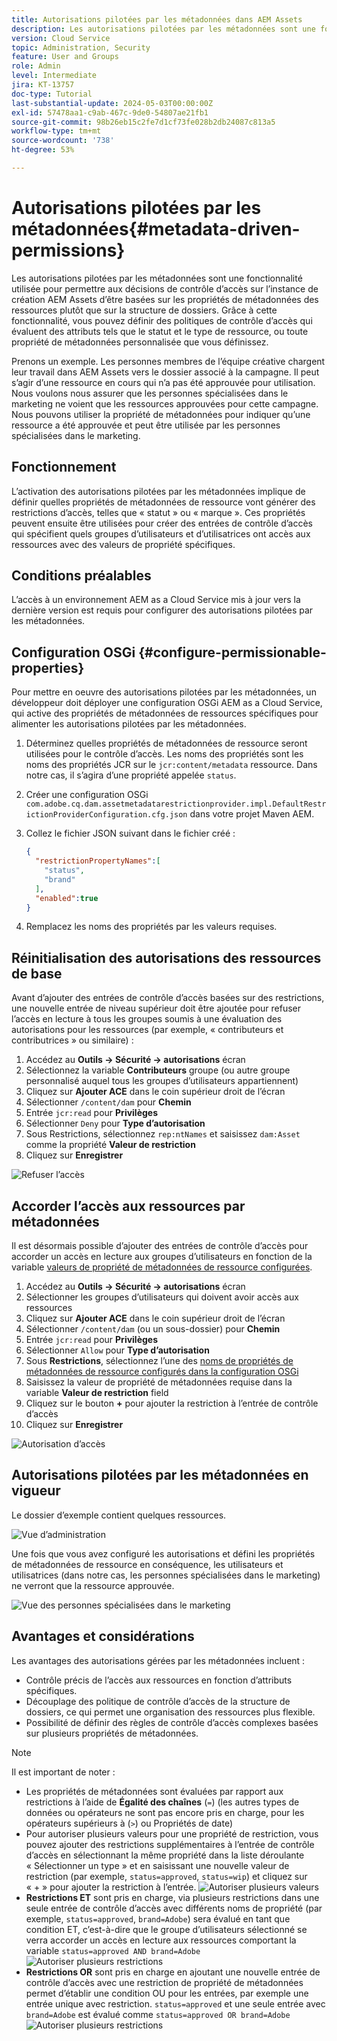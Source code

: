 ```yaml
---
title: Autorisations pilotées par les métadonnées dans AEM Assets
description: Les autorisations pilotées par les métadonnées sont une fonctionnalité utilisée pour restreindre l’accès en fonction des propriétés de métadonnées des ressources plutôt que de la structure de dossiers.
version: Cloud Service
topic: Administration, Security
feature: User and Groups
role: Admin
level: Intermediate
jira: KT-13757
doc-type: Tutorial
last-substantial-update: 2024-05-03T00:00:00Z
exl-id: 57478aa1-c9ab-467c-9de0-54807ae21fb1
source-git-commit: 98b26eb15c2fe7d1cf73fe028b2db24087c813a5
workflow-type: tm+mt
source-wordcount: '738'
ht-degree: 53%

---
```


# Autorisations pilotées par les métadonnées{#metadata-driven-permissions}

Les autorisations pilotées par les métadonnées sont une fonctionnalité utilisée pour permettre aux décisions de contrôle d’accès sur l’instance de création AEM Assets d’être basées sur les propriétés de métadonnées des ressources plutôt que sur la structure de dossiers. Grâce à cette fonctionnalité, vous pouvez définir des politiques de contrôle d’accès qui évaluent des attributs tels que le statut et le type de ressource, ou toute propriété de métadonnées personnalisée que vous définissez.

Prenons un exemple. Les personnes membres de l’équipe créative chargent leur travail dans AEM Assets vers le dossier associé à la campagne. Il peut s’agir d’une ressource en cours qui n’a pas été approuvée pour utilisation. Nous voulons nous assurer que les personnes spécialisées dans le marketing ne voient que les ressources approuvées pour cette campagne. Nous pouvons utiliser la propriété de métadonnées pour indiquer qu’une ressource a été approuvée et peut être utilisée par les personnes spécialisées dans le marketing.

## Fonctionnement

L’activation des autorisations pilotées par les métadonnées implique de définir quelles propriétés de métadonnées de ressource vont générer des restrictions d’accès, telles que « statut » ou « marque ». Ces propriétés peuvent ensuite être utilisées pour créer des entrées de contrôle d’accès qui spécifient quels groupes d’utilisateurs et d’utilisatrices ont accès aux ressources avec des valeurs de propriété spécifiques.

## Conditions préalables

L’accès à un environnement AEM as a Cloud Service mis à jour vers la dernière version est requis pour configurer des autorisations pilotées par les métadonnées.

## Configuration OSGi {#configure-permissionable-properties}

Pour mettre en oeuvre des autorisations pilotées par les métadonnées, un développeur doit déployer une configuration OSGi AEM as a Cloud Service, qui active des propriétés de métadonnées de ressources spécifiques pour alimenter les autorisations pilotées par les métadonnées.

1. Déterminez quelles propriétés de métadonnées de ressource seront utilisées pour le contrôle d’accès. Les noms des propriétés sont les noms des propriétés JCR sur le `jcr:content/metadata` ressource. Dans notre cas, il s’agira d’une propriété appelée `status`.
1. Créer une configuration OSGi `com.adobe.cq.dam.assetmetadatarestrictionprovider.impl.DefaultRestrictionProviderConfiguration.cfg.json` dans votre projet Maven AEM.
1. Collez le fichier JSON suivant dans le fichier créé :

   ```json
   {
     "restrictionPropertyNames":[
       "status",
       "brand"
     ],
     "enabled":true
   }
   ```

1. Remplacez les noms des propriétés par les valeurs requises.

## Réinitialisation des autorisations des ressources de base

Avant d’ajouter des entrées de contrôle d’accès basées sur des restrictions, une nouvelle entrée de niveau supérieur doit être ajoutée pour refuser l’accès en lecture à tous les groupes soumis à une évaluation des autorisations pour les ressources (par exemple, « contributeurs et contributrices » ou similaire) :

1. Accédez au __Outils → Sécurité → autorisations__ écran
1. Sélectionnez la variable __Contributeurs__ groupe (ou autre groupe personnalisé auquel tous les groupes d’utilisateurs appartiennent)
1. Cliquez sur __Ajouter ACE__ dans le coin supérieur droit de l’écran
1. Sélectionner `/content/dam` pour __Chemin__
1. Entrée `jcr:read` pour __Privilèges__
1. Sélectionner `Deny` pour __Type d’autorisation__
1. Sous Restrictions, sélectionnez `rep:ntNames` et saisissez `dam:Asset` comme la propriété __Valeur de restriction__
1. Cliquez sur __Enregistrer__

![Refuser l’accès](./assets/metadata-driven-permissions/deny-access.png)

## Accorder l’accès aux ressources par métadonnées

Il est désormais possible d’ajouter des entrées de contrôle d’accès pour accorder un accès en lecture aux groupes d’utilisateurs en fonction de la variable [valeurs de propriété de métadonnées de ressource configurées](#configure-permissionable-properties).

1. Accédez au __Outils → Sécurité → autorisations__ écran
1. Sélectionner les groupes d’utilisateurs qui doivent avoir accès aux ressources
1. Cliquez sur __Ajouter ACE__ dans le coin supérieur droit de l’écran
1. Sélectionner `/content/dam` (ou un sous-dossier) pour __Chemin__
1. Entrée `jcr:read` pour __Privilèges__
1. Sélectionner `Allow` pour __Type d’autorisation__
1. Sous __Restrictions__, sélectionnez l’une des [noms de propriétés de métadonnées de ressource configurés dans la configuration OSGi](#configure-permissionable-properties)
1. Saisissez la valeur de propriété de métadonnées requise dans la variable __Valeur de restriction__ field
1. Cliquez sur le bouton __+__ pour ajouter la restriction à l’entrée de contrôle d’accès
1. Cliquez sur __Enregistrer__

![Autorisation d’accès](./assets/metadata-driven-permissions/allow-access.png)

## Autorisations pilotées par les métadonnées en vigueur

Le dossier d’exemple contient quelques ressources.

![Vue d’administration](./assets/metadata-driven-permissions/admin-view.png)

Une fois que vous avez configuré les autorisations et défini les propriétés de métadonnées de ressource en conséquence, les utilisateurs et utilisatrices (dans notre cas, les personnes spécialisées dans le marketing) ne verront que la ressource approuvée.

![Vue des personnes spécialisées dans le marketing](./assets/metadata-driven-permissions/marketeer-view.png)

## Avantages et considérations

Les avantages des autorisations gérées par les métadonnées incluent :

- Contrôle précis de l’accès aux ressources en fonction d’attributs spécifiques.
- Découplage des politique de contrôle d’accès de la structure de dossiers, ce qui permet une organisation des ressources plus flexible.
- Possibilité de définir des règles de contrôle d’accès complexes basées sur plusieurs propriétés de métadonnées.

>[!NOTE]
>
> Il est important de noter :
> 
> - Les propriétés de métadonnées sont évaluées par rapport aux restrictions à l’aide de __Égalité des chaînes__ (`=`) (les autres types de données ou opérateurs ne sont pas encore pris en charge, pour les opérateurs supérieurs à (`>`) ou Propriétés de date)
> - Pour autoriser plusieurs valeurs pour une propriété de restriction, vous pouvez ajouter des restrictions supplémentaires à l’entrée de contrôle d’accès en sélectionnant la même propriété dans la liste déroulante « Sélectionner un type » et en saisissant une nouvelle valeur de restriction (par exemple, `status=approved`, `status=wip`) et cliquez sur « + » pour ajouter la restriction à l’entrée.
> ![Autoriser plusieurs valeurs](./assets/metadata-driven-permissions/allow-multiple-values.png)
> - __Restrictions ET__ sont pris en charge, via plusieurs restrictions dans une seule entrée de contrôle d’accès avec différents noms de propriété (par exemple, `status=approved`, `brand=Adobe`) sera évalué en tant que condition ET, c’est-à-dire que le groupe d’utilisateurs sélectionné se verra accorder un accès en lecture aux ressources comportant la variable `status=approved AND brand=Adobe`
> ![Autoriser plusieurs restrictions](./assets/metadata-driven-permissions/allow-multiple-restrictions.png)
> - __Restrictions OR__ sont pris en charge en ajoutant une nouvelle entrée de contrôle d’accès avec une restriction de propriété de métadonnées permet d’établir une condition OU pour les entrées, par exemple une entrée unique avec restriction. `status=approved` et une seule entrée avec `brand=Adobe` est évalué comme `status=approved OR brand=Adobe`
> ![Autoriser plusieurs restrictions](./assets/metadata-driven-permissions/allow-multiple-aces.png)
